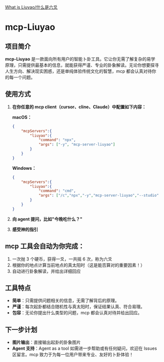 [What is Liuyao/什么是六爻](./docs/Introduction-to_Liuyao.md) 
# mcp-Liuyao


## 项目简介
**mcp-Liuyao** 是一款面向所有用户的智能卜卦工具。它让你无需了解复杂的易学原理，只需提供最基本的信息，就能获得严谨、专业的卦象解读。无论你想要探寻人生方向、解决现实困惑，还是单纯体验传统文化的智慧，mcp 都会认真对待你的每一个问题。

## 使用方式
1. **在你任意的 mcp client（cursor、cline、Claude）中配置如下内容：**

   **macOS：**
   ```json
   {
       "mcpServers":{
           "liuyao":{
               "command": "npx",
               "args": ["-y", "mcp-server-liuyao"]
           }
       }
   }
   ```

   **Windows：**
   ```json
   {
       "mcpServers":{
           "liuyao":{
               "command": "cmd",
               "args": ["/c","npx","-y","mcp-server-liuyao","--studio"]
           }
       }
   }
   ```

2. **向 agent 提问，比如"今晚吃什么？"**

3. **感受神的指引**

## mcp 工具会自动为你完成：
1. 一次抛 3 个硬币，获得一爻，一共摇 6 次，称为六爻
2. 根据你的地点计算当前地点的真太阳时（这是能否算对的重要因素！）
3. 自动进行卦象解读，并给出详细回应


## 工具特点
- **简单**：只需提供问题相关的信息，无需了解背后的原理。
- **严谨**：每次起卦都结合随机性与真太阳时，保证结果认真、符合易理。
- **包容**：无论你提出什么类型的问题，mcp 都会认真对待并给出回应。


## 下一步计划
- **图片输出**：直接输出起卦的卦象图片
- **Agent 支持**：Agent as a tool
如需进一步帮助或有任何疑问，欢迎在 Issues 区留言。mcp 致力于为每一位用户带来专业、友好的卜卦体验！ 
